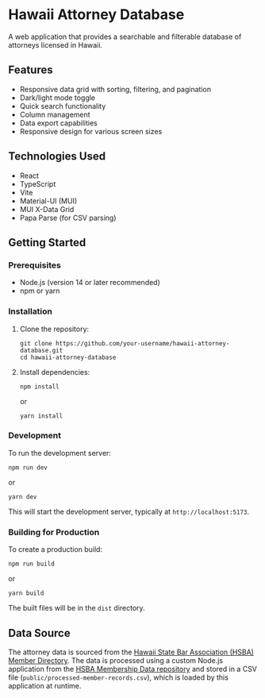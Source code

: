 # Hawaii Attorney Database

A web application that provides a searchable and filterable database of attorneys licensed in Hawaii.

## Features

- Responsive data grid with sorting, filtering, and pagination
- Dark/light mode toggle
- Quick search functionality
- Column management
- Data export capabilities
- Responsive design for various screen sizes

## Technologies Used

- React
- TypeScript
- Vite
- Material-UI (MUI)
- MUI X-Data Grid
- Papa Parse (for CSV parsing)

## Getting Started

### Prerequisites

- Node.js (version 14 or later recommended)
- npm or yarn

### Installation

1. Clone the repository:

   ```
   git clone https://github.com/your-username/hawaii-attorney-database.git
   cd hawaii-attorney-database
   ```

2. Install dependencies:
   ```
   npm install
   ```
   or
   ```
   yarn install
   ```

### Development

To run the development server:

```
npm run dev
```

or

```
yarn dev
```

This will start the development server, typically at `http://localhost:5173`.

### Building for Production

To create a production build:

```
npm run build
```

or

```
yarn build
```

The built files will be in the `dist` directory.

## Data Source

The attorney data is sourced from the [Hawaii State Bar Association (HSBA) Member Directory](https://hsba.org/HSBA_2020/For_the_Public/Find_a_Lawyer/HSBA_2020/Public/Find_a_Lawyer.aspx). The data is processed using a custom Node.js application from the [HSBA Membership Data repository](https://github.com/bronsonavila/hsba-membership-data) and stored in a CSV file (`public/processed-member-records.csv`), which is loaded by this application at runtime.
